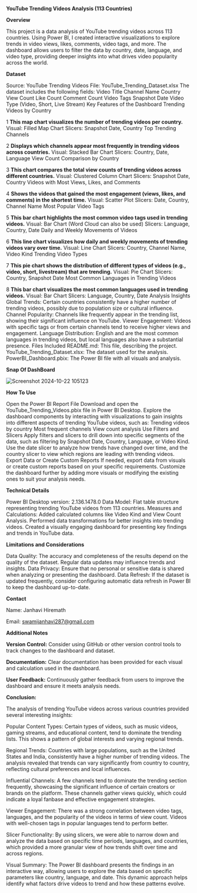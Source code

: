 **YouTube Trending Videos Analysis (113 Countries)**

**Overview**

This project is a data analysis of YouTube trending videos across 113 countries. Using Power BI, I created interactive visualizations to explore trends in video views, likes, comments, video tags, and more. The dashboard allows users to filter the data by country, date, language, and video type, providing deeper insights into what drives video popularity across the world.

**Dataset**

Source: YouTube Trending Videos
File: YouTube_Trending_Dataset.xlsx
The dataset includes the following fields:
Video Title
Channel Name
Country
View Count
Like Count
Comment Count
Video Tags
Snapshot Date
Video Type (Video, Short, Live Stream)
Key Features of the Dashboard
Trending Videos by Country

1 **This map chart visualizes the number of trending videos per country.**
Visual: Filled Map Chart
Slicers: Snapshot Date, Country
Top Trending Channels

2 **Displays which channels appear most frequently in trending videos across countries.**
Visual: Stacked Bar Chart
Slicers: Country, Date, Language
View Count Comparison by Country

3 **This chart compares the total view counts of trending videos across different countries.**
Visual: Clustered Column Chart
Slicers: Snapshot Date, Country
Videos with Most Views, Likes, and Comments

4 **Shows the videos that gained the most engagement (views, likes, and comments) in the shortest time.**
Visual: Scatter Plot
Slicers: Date, Country, Channel Name
Most Popular Video Tags

5 **This bar chart highlights the most common video tags used in trending videos.**
Visual: Bar Chart (Word Cloud can also be used)
Slicers: Language, Country, Date
Daily and Weekly Movements of Videos

6 **This line chart visualizes how daily and weekly movements of trending videos vary over time.**
Visual: Line Chart
Slicers: Country, Channel Name, Video Kind
Trending Video Types

7 **This pie chart shows the distribution of different types of videos (e.g., video, short, livestream) that are trending.**
Visual: Pie Chart
Slicers: Country, Snapshot Date
Most Common Languages in Trending Videos

8 **This bar chart visualizes the most common languages used in trending videos.**
Visual: Bar Chart
Slicers: Language, Country, Date
Analysis Insights
Global Trends: Certain countries consistently have a higher number of trending videos, possibly due to population size or cultural influence.
Channel Popularity: Channels like frequently appear in the trending list, showing their significant influence on YouTube.
Viewer Engagement: Videos with specific tags or from certain channels tend to receive higher views and engagement.
Language Distribution: English and are the most common languages in trending videos, but local languages also have a substantial presence.
Files Included
README.md: This file, describing the project.
YouTube_Trending_Dataset.xlsx: The dataset used for the analysis.
PowerBI_Dashboard.pbix: The Power BI file with all visuals and analysis.

**Snap Of DashBoard**

![Screenshot 2024-10-22 105123](https://github.com/user-attachments/assets/fff47800-c285-4e5e-85d8-2fc36ba53e18)

















**How To Use**

Open the Power BI Report File
Download and open the YouTube_Trending_Videos.pbix file in Power BI Desktop.
Explore the dashboard components by interacting with visualizations to gain insights into different aspects of trending YouTube videos, such as:
Trending videos by country
Most frequent channels
View count analysis
Use Filters and Slicers
Apply filters and slicers to drill down into specific segments of the data, such as filtering by Snapshot Date, Country, Language, or Video Kind.
Use the date slicer to analyze how trends have changed over time, and the country slicer to view which regions are leading with trending videos.
Export Data or Create Custom Reports
If needed, export data from visuals or create custom reports based on your specific requirements.
Customize the dashboard further by adding more visuals or modifying the existing ones to suit your analysis needs.

**Technical Details**

Power BI Desktop version: 2.136.1478.0
Data Model: Flat table structure representing trending YouTube videos from 113 countries.
Measures and Calculations:
Added calculated columns like Video Kind and View Count Analysis.
Performed data transformations for better insights into trending videos.
Created a visually engaging dashboard for presenting key findings and trends in YouTube data.

**Limitations and Considerations**

Data Quality: The accuracy and completeness of the results depend on the quality of the dataset. Regular data updates may influence trends and insights.
Data Privacy: Ensure that no personal or sensitive data is shared when analyzing or presenting the dashboard.
Data Refresh: If the dataset is updated frequently, consider configuring automatic data refresh in Power BI to keep the dashboard up-to-date.

**Contact**

Name: Janhavi Hiremath

Email: swamijanhavi287@gmail.com

**Additional Notes**

**Version Control:** Consider using GitHub or other version control tools to track changes to the dashboard and dataset.

**Documentation:** Clear documentation has been provided for each visual and calculation used in the dashboard.

**User Feedback:** Continuously gather feedback from users to improve the dashboard and ensure it meets analysis needs.

**Conclusion:**

The analysis of trending YouTube videos across various countries provided several interesting insights:

Popular Content Types: Certain types of videos, such as music videos, gaming streams, and educational content, tend to dominate the trending lists. This shows a pattern of global interests and varying regional trends.

Regional Trends:
Countries with large populations, such as the United States and India, consistently have a higher number of trending videos. The analysis revealed that trends can vary significantly from country to country, reflecting cultural preferences and local influences.

Influential Channels:
A few channels tend to dominate the trending section frequently, showcasing the significant influence of certain creators or brands on the platform. These channels gather views quickly, which could indicate a loyal fanbase and effective engagement strategies.

Viewer Engagement:
There was a strong correlation between video tags, languages, and the popularity of the videos in terms of view count. Videos with well-chosen tags in popular languages tend to perform better.

Slicer Functionality:
By using slicers, we were able to narrow down and analyze the data based on specific time periods, languages, and countries, which provided a more granular view of how trends shift over time and across regions.

Visual Summary:
The Power BI dashboard presents the findings in an interactive way, allowing users to explore the data based on specific parameters like country, language, and date. This dynamic approach helps identify what factors drive videos to trend and how these patterns evolve.








